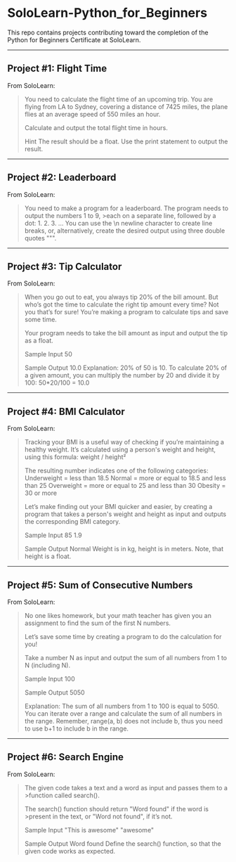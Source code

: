 # SoloLearn-Python_for_Beginners

This repo contains projects contributing toward the completion of the Python for Beginners Certificate at SoloLearn.

---

## Project #1: Flight Time

From SoloLearn:
>You need to calculate the flight time of an upcoming trip. You are flying from LA to Sydney, covering a distance of 7425 miles, the plane flies at an average speed of 550 miles an hour.
>
>Calculate and output the total flight time in hours.
>
>Hint
>The result should be a float.
>Use the print statement to output the result.

---

## Project #2: Leaderboard

From SoloLearn:
>You need to make a program for a leaderboard.
>The program needs to output the numbers 1 to 9, >each on a separate line, followed by a dot:
>1.
>2.
>3.
>...
>You can use the \n newline character to create line breaks, or, alternatively, create the desired output using three double quotes """.

---

## Project #3: Tip Calculator

From SoloLearn:
>When you go out to eat, you always tip 20% of the bill amount. But who’s got the time to calculate the right tip amount every time? Not you that’s for sure! You’re making a program to calculate tips and save some time.
>
>Your program needs to take the bill amount as input and output the tip as a float.
>
>Sample Input
>50
>
>Sample Output
>10.0
>Explanation: 20% of 50 is 10.
>To calculate 20% of a given amount, you can multiply the number by 20 and divide it by 100: 50*20/100 = 10.0

---

## Project #4: BMI Calculator

From SoloLearn:
>Tracking your BMI is a useful way of checking if you’re maintaining a healthy weight. It’s calculated using a person's weight and height, using this formula: weight / height²
>
>The resulting number indicates one of the following categories:
>Underweight = less than 18.5
>Normal = more or equal to 18.5 and less than 25
>Overweight = more or equal to 25 and less than 30
>Obesity = 30 or more
>
>Let’s make finding out your BMI quicker and easier, by creating a program that takes a person's weight and height as input and outputs the corresponding BMI category.
>
>Sample Input
>85
>1.9
>
>Sample Output
>Normal
>Weight is in kg, height is in meters.
>Note, that height is a float.

---

## Project #5: Sum of Consecutive Numbers

From SoloLearn:
>No one likes homework, but your math teacher has given you an assignment to find the sum of the first N numbers.
>
>Let’s save some time by creating a program to do the calculation for you!
>
>Take a number N as input and output the sum of all numbers from 1 to N (including N).
>
>Sample Input
>100
>
>Sample Output
>5050
>
>Explanation: The sum of all numbers from 1 to 100 is equal to 5050.
>You can iterate over a range and calculate the sum of all numbers in the range.
>Remember, range(a, b) does not include b, thus you need to use b+1 to include b in the range.

---

## Project #6: Search Engine

From SoloLearn:
>The given code takes a text and a word as input and passes them to a >function called search().
>
>The search() function should return "Word found" if the word is >present in the text, or "Word not found", if it’s not.
>
>Sample Input
>"This is awesome"
>"awesome"
>
>Sample Output
>Word found
>Define the search() function, so that the given code works as expected.
